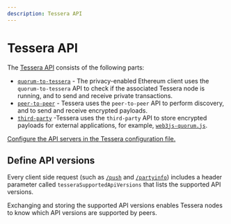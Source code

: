 ```yaml
---
description: Tessera API
---
```


# Tessera API

The [Tessera API](https://consensys.github.io/tessera/) consists of the following parts:

* [`quorum-to-tessera`](https://consensys.github.io/tessera/#tag/quorum-to-tessera) - The privacy-enabled
    Ethereum client uses the `quorum-to-tessera` API to check if the associated Tessera node is running, and
    to send and receive private transactions.
* [`peer-to-peer`](https://consensys.github.io/tessera/#tag/peer-to-peer) - Tessera uses the `peer-to-peer` API to perform discovery, and to send and receive encrypted payloads.
* [`third-party`](https://consensys.github.io/tessera/#tag/third-party) -Tessera uses the `third-party` API to store encrypted payloads for external applications, for example, [`web3js-quorum.js`](https://github.com/consenSys/web3js-quorum).

[Configure the API servers in the Tessera configuration file.](../HowTo/Configure/TesseraAPI.md)

## Define API versions

Every client side request (such as [`/push`](https://consensys.github.io/tessera/#operation/pushPayload) and [`/partyinfo`](https://consensys.github.io/tessera/#operation/broadcastPartyInfo))
includes a header parameter called `tesseraSupportedApiVersions` that lists the supported API versions.

Exchanging and storing the supported API versions enables Tessera nodes to know which API
versions are supported by peers.
